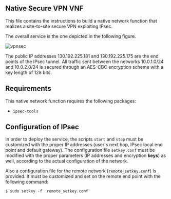 ## Native Secure VPN VNF

This file contains the instructions to build a native network function that
realizes a site-to-site secure VPN exploiting IPsec.

The overall service is the one depicted in the following figure.

![vpnsec](https://raw.githubusercontent.com/netgroup-polito/un-orchestrator/native_function_support/NFs/native/vpn_security/figures/vpn_sec_configuration.png)

The public IP addresses 130.192.225.181 and 130.192.225.175 are the end points
of the IPsec tunnel. All traffic sent between the networks 10.0.1.0/24 and
10.0.2.0/24 is secured through an AES-CBC encryption scheme with a key length of
128 bits.  

## Requirements

This native network function requires the following packages:

  * `ipsec-tools`  

## Configuration of IPsec

In order to deploy the service, the scripts `start` and `stop` must be
customized with the proper IP addresses (user's next hop, IPsec local end point
and default gateway). The configuration file `setkey.conf` must be modified with
the proper parameters (IP addresses and encryption **keys**) as well, according 
to the actual configuration of the network.

Also a configuration file for the remote network (`remote_setkey.conf`) is
provided. It must be customized and set on the remote end point with the 
following command:

	$ sudo setkey -f  remote_setkey.conf
